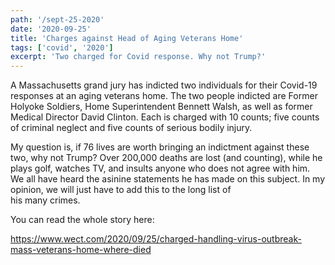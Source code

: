 ```yaml
---
path: '/sept-25-2020'
date: '2020-09-25'
title: 'Charges against Head of Aging Veterans Home'
tags: ['covid', '2020']
excerpt: 'Two charged for Covid response. Why not Trump?'
---
```

A Massachusetts grand jury has indicted two individuals for their Covid-19 responses at an aging veterans home. The two people indicted are Former Holyoke Soldiers, 
Home Superintendent Bennett Walsh, as well as former Medical Director David Clinton. Each is charged with 10 counts; 
five counts of criminal neglect and five counts of serious bodily injury.

My question is, if 76 lives are worth bringing an indictment against these two, why not Trump?
Over 200,000 deaths are lost (and counting), while he plays golf, watches TV, and insults anyone who does not agree with him. We all 
have heard the asinine statements he has made on this subject. In my opinion, we will just have to add this to the long list of  
his many crimes.

You can read the whole story here:

https://www.wect.com/2020/09/25/charged-handling-virus-outbreak-mass-veterans-home-where-died